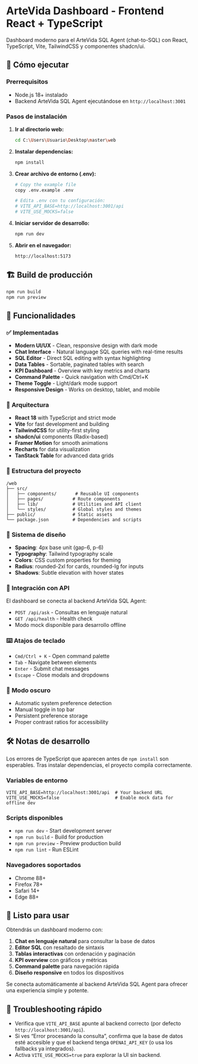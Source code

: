 # ArteVida Dashboard - Frontend React + TypeScript

Dashboard moderno para el ArteVida SQL Agent (chat-to-SQL) con React, TypeScript, Vite, TailwindCSS y componentes shadcn/ui.

## 🚀 Cómo ejecutar

### Prerrequisitos
- Node.js 18+ instalado
- Backend ArteVida SQL Agent ejecutándose en `http://localhost:3001`

### Pasos de instalación

1. **Ir al directorio web:**
   ```bash
   cd C:\Users\Usuario\Desktop\master\web
   ```

2. **Instalar dependencias:**
   ```bash
   npm install
   ```

3. **Crear archivo de entorno (.env):**
   ```bash
   # Copy the example file
   copy .env.example .env
   
   # Edita .env con tu configuración:
   # VITE_API_BASE=http://localhost:3001/api
   # VITE_USE_MOCKS=false
   ```

4. **Iniciar servidor de desarrollo:**
   ```bash
   npm run dev
   ```

5. **Abrir en el navegador:**
   ```
   http://localhost:5173
   ```

## 🏗️ Build de producción

```bash
npm run build
npm run preview
```

## 🎯 Funcionalidades

### ✅ **Implementadas**
- **Modern UI/UX** - Clean, responsive design with dark mode
- **Chat Interface** - Natural language SQL queries with real-time results
- **SQL Editor** - Direct SQL editing with syntax highlighting
- **Data Tables** - Sortable, paginated tables with search
- **KPI Dashboard** - Overview with key metrics and charts
- **Command Palette** - Quick navigation with Cmd/Ctrl+K
- **Theme Toggle** - Light/dark mode support
- **Responsive Design** - Works on desktop, tablet, and mobile

### 🔧 **Arquitectura**
- **React 18** with TypeScript and strict mode
- **Vite** for fast development and building
- **TailwindCSS** for utility-first styling
- **shadcn/ui** components (Radix-based)
- **Framer Motion** for smooth animations
- **Recharts** for data visualization
- **TanStack Table** for advanced data grids

### 📁 **Estructura del proyecto**
```
/web
├── src/
│   ├── components/       # Reusable UI components
│   ├── pages/           # Route components
│   ├── lib/             # Utilities and API client
│   └── styles/          # Global styles and themes
├── public/              # Static assets
└── package.json         # Dependencies and scripts
```

### 🎨 **Sistema de diseño**
- **Spacing**: 4px base unit (gap-6, p-6)
- **Typography**: Tailwind typography scale
- **Colors**: CSS custom properties for theming
- **Radius**: rounded-2xl for cards, rounded-lg for inputs
- **Shadows**: Subtle elevation with hover states

### 🔌 **Integración con API**
El dashboard se conecta al backend ArteVida SQL Agent:
- `POST /api/ask` - Consultas en lenguaje natural
- `GET /api/health` - Health check
- Modo mock disponible para desarrollo offline

### ⌨️ **Atajos de teclado**
- `Cmd/Ctrl + K` - Open command palette
- `Tab` - Navigate between elements
- `Enter` - Submit chat messages
- `Escape` - Close modals and dropdowns

### 🌙 **Modo oscuro**
- Automatic system preference detection
- Manual toggle in top bar
- Persistent preference storage
- Proper contrast ratios for accessibility

## 🛠️ **Notas de desarrollo**
Los errores de TypeScript que aparecen antes de `npm install` son esperables. Tras instalar dependencias, el proyecto compila correctamente.

### **Variables de entorno**
```env
VITE_API_BASE=http://localhost:3001/api  # Your backend URL
VITE_USE_MOCKS=false                     # Enable mock data for offline dev
```

### **Scripts disponibles**
- `npm run dev` - Start development server
- `npm run build` - Build for production
- `npm run preview` - Preview production build
- `npm run lint` - Run ESLint

### **Navegadores soportados**
- Chrome 88+
- Firefox 78+
- Safari 14+
- Edge 88+

## 🎉 **Listo para usar**
Obtendrás un dashboard moderno con:
1. **Chat en lenguaje natural** para consultar la base de datos
2. **Editor SQL** con resaltado de sintaxis
3. **Tablas interactivas** con ordenación y paginación
4. **KPI overview** con gráficos y métricas
5. **Command palette** para navegación rápida
6. **Diseño responsive** en todos los dispositivos

Se conecta automáticamente al backend ArteVida SQL Agent para ofrecer una experiencia simple y potente.

## 🧰 Troubleshooting rápido
- Verifica que `VITE_API_BASE` apunte al backend correcto (por defecto `http://localhost:3001/api`).
- Si ves “Error procesando la consulta”, confirma que la base de datos esté accesible y que el backend tenga `OPENAI_API_KEY` (o usa los fallbacks ya integrados).
- Activa `VITE_USE_MOCKS=true` para explorar la UI sin backend.